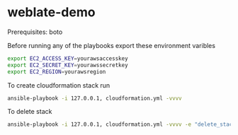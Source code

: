 # weblate-demo

Prerequisites:
boto

Before running any of the playbooks export these environment varibles

```bash
export EC2_ACCESS_KEY=yourawsaccesskey
export EC2_SECRET_KEY=yourawssecretkey
export EC2_REGION=yourawsregion
```

To create cloudformation stack run
```bash
ansible-playbook -i 127.0.0.1, cloudformation.yml -vvvv
```
To delete stack
```bash
ansible-playbook -i 127.0.0.1, cloudformation.yml -vvvv -e "delete_stack=true"
```
